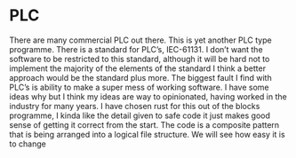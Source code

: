 # PLC
There are many commercial PLC out there. This is yet another PLC type programme. There is a standard for PLC’s, IEC-61131. I don’t want the software to be restricted to this standard, although it will be hard not to implement the majority of the elements of the standard I think a better approach would be the standard plus more.
The biggest fault I find with PLC’s is ability to make a super mess of working software. I have some ideas why but I think my ideas are way to opinionated, having worked in the industry for many years.
I have chosen rust for this out of the blocks programme, I kinda like the detail given to safe code it just makes good sense of getting it correct from the start.
The code is a composite pattern that is being arranged into a logical file structure. We will see how easy it is to change